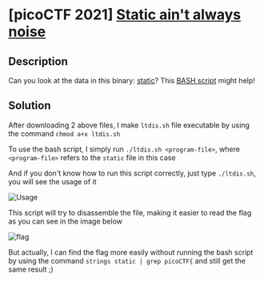 # [picoCTF 2021] [Static ain't always noise](https://play.picoctf.org/practice/challenge/163)

## Description

Can you look at the data in this binary: [static](https://mercury.picoctf.net/static/66932732825076cad4ba43e463dae82f/static)? This [BASH script](https://mercury.picoctf.net/static/66932732825076cad4ba43e463dae82f/ltdis.sh) might help!

## Solution

After downloading 2 above files, I make `ltdis.sh` file executable by using the command `chmod a+x ltdis.sh`

To use the bash script, I simply run `./ltdis.sh <program-file>`, where `<program-file>` refers to the `static` file in this case

And if you don't know how to run this script correctly, just type `./ltdis.sh`, you will see the usage of it

![Usage](https://i.imgur.com/y5EvsY7.png)

This script will try to disassemble the file, making it easier to read the flag as you can see in the image below

![flag](https://i.imgur.com/O4ArG2L.png)

But actually, I can find the flag more easily without running the bash script by using the command `strings static | grep picoCTF{` and still get the same result ;)
